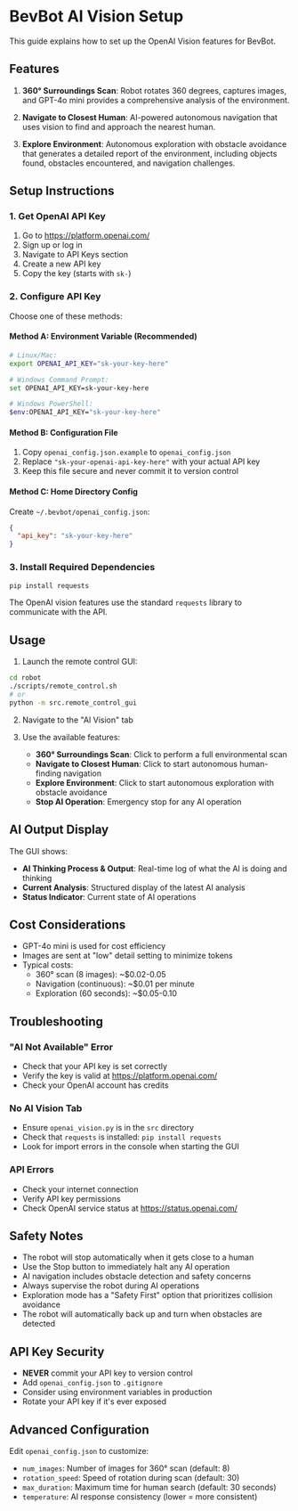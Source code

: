 # BevBot AI Vision Setup

This guide explains how to set up the OpenAI Vision features for BevBot.

## Features

1. **360° Surroundings Scan**: Robot rotates 360 degrees, captures images, and GPT-4o mini provides a comprehensive analysis of the environment.

2. **Navigate to Closest Human**: AI-powered autonomous navigation that uses vision to find and approach the nearest human.

3. **Explore Environment**: Autonomous exploration with obstacle avoidance that generates a detailed report of the environment, including objects found, obstacles encountered, and navigation challenges.

## Setup Instructions

### 1. Get OpenAI API Key

1. Go to https://platform.openai.com/
2. Sign up or log in
3. Navigate to API Keys section
4. Create a new API key
5. Copy the key (starts with `sk-`)

### 2. Configure API Key

Choose one of these methods:

#### Method A: Environment Variable (Recommended)
```bash
# Linux/Mac:
export OPENAI_API_KEY="sk-your-key-here"

# Windows Command Prompt:
set OPENAI_API_KEY=sk-your-key-here

# Windows PowerShell:
$env:OPENAI_API_KEY="sk-your-key-here"
```

#### Method B: Configuration File
1. Copy `openai_config.json.example` to `openai_config.json`
2. Replace `"sk-your-openai-api-key-here"` with your actual API key
3. Keep this file secure and never commit it to version control

#### Method C: Home Directory Config
Create `~/.bevbot/openai_config.json`:
```json
{
  "api_key": "sk-your-key-here"
}
```

### 3. Install Required Dependencies

```bash
pip install requests
```

The OpenAI vision features use the standard `requests` library to communicate with the API.

## Usage

1. Launch the remote control GUI:
```bash
cd robot
./scripts/remote_control.sh
# or
python -m src.remote_control_gui
```

2. Navigate to the "AI Vision" tab

3. Use the available features:
   - **360° Surroundings Scan**: Click to perform a full environmental scan
   - **Navigate to Closest Human**: Click to start autonomous human-finding navigation
   - **Explore Environment**: Click to start autonomous exploration with obstacle avoidance
   - **Stop AI Operation**: Emergency stop for any AI operation

## AI Output Display

The GUI shows:
- **AI Thinking Process & Output**: Real-time log of what the AI is doing and thinking
- **Current Analysis**: Structured display of the latest AI analysis
- **Status Indicator**: Current state of AI operations

## Cost Considerations

- GPT-4o mini is used for cost efficiency
- Images are sent at "low" detail setting to minimize tokens
- Typical costs:
  - 360° scan (8 images): ~$0.02-0.05
  - Navigation (continuous): ~$0.01 per minute
  - Exploration (60 seconds): ~$0.05-0.10

## Troubleshooting

### "AI Not Available" Error
- Check that your API key is set correctly
- Verify the key is valid at https://platform.openai.com/
- Check your OpenAI account has credits

### No AI Vision Tab
- Ensure `openai_vision.py` is in the `src` directory
- Check that `requests` is installed: `pip install requests`
- Look for import errors in the console when starting the GUI

### API Errors
- Check your internet connection
- Verify API key permissions
- Check OpenAI service status at https://status.openai.com/

## Safety Notes

- The robot will stop automatically when it gets close to a human
- Use the Stop button to immediately halt any AI operation
- AI navigation includes obstacle detection and safety concerns
- Always supervise the robot during AI operations
- Exploration mode has a "Safety First" option that prioritizes collision avoidance
- The robot will automatically back up and turn when obstacles are detected

## API Key Security

- **NEVER** commit your API key to version control
- Add `openai_config.json` to `.gitignore`
- Consider using environment variables in production
- Rotate your API key if it's ever exposed

## Advanced Configuration

Edit `openai_config.json` to customize:
- `num_images`: Number of images for 360° scan (default: 8)
- `rotation_speed`: Speed of rotation during scan (default: 30)
- `max_duration`: Maximum time for human search (default: 30 seconds)
- `temperature`: AI response consistency (lower = more consistent)